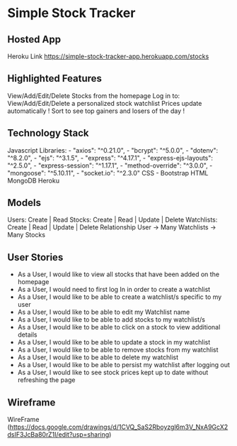# Simple Stock Tracker
## Hosted App
Heroku Link
https://simple-stock-tracker-app.herokuapp.com/stocks
## Highlighted Features
View/Add/Edit/Delete Stocks from the homepage
Log in to:
    View/Add/Edit/Delete a personalized stock watchlist
Prices update automatically !
Sort to see top gainers and losers of the day !
## Technology Stack
Javascript
    Libraries:
    - "axios": "^0.21.0",
    - "bcrypt": "^5.0.0",
    - "dotenv": "^8.2.0",
    - "ejs": "^3.1.5",
    - "express": "^4.17.1",
    - "express-ejs-layouts": "^2.5.0",
    - "express-session": "^1.17.1",
    - "method-override": "^3.0.0",
    - "mongoose": "^5.10.11",
    - "socket.io": "^2.3.0"
CSS
    - Bootstrap
HTML
MongoDB
Heroku
## Models
Users: Create | Read
Stocks: Create | Read | Update | Delete
Watchlists: Create | Read | Update | Delete
Relationship
User -> Many Watchlists -> Many Stocks
## User Stories
- As a User, I would like to view all stocks that have been added on the homepage
- As a User, I would need to first log In in order to create a watchlist
- As a User, I would like to be able to create a watchlist/s specific to my user
- As a User, I would like to be able to edit my Watchlist name
- As a User, I would like to be able to add stocks to my watchlist/s
- As a User, I would like to be able to click on a stock to view additional details
- As a User, I would like to be able to update a stock in my watchlist
- As a User, I would like to be able to remove stocks from my watchlist
- As a User, I would like to be able to delete my watchlist
- As a User, I would like to be able to persist my watchlist after logging out
- As a User, I would like to see stock prices kept up to date without refreshing the page
## Wireframe
WireFrame
(https://docs.google.com/drawings/d/1CVQ_SaS2Rboyzgl6m3V_NxA9GcX2dsIF3JcBa80rZ1I/edit?usp=sharing)